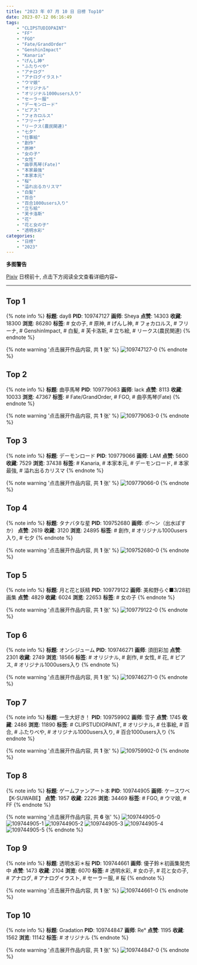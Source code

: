 ```yaml
---
title: "2023 年 07 月 10 日 日榜 Top10"
date: 2023-07-12 06:16:49
tags:
    - "CLIPSTUDIOPAINT"
    - "FF"
    - "FGO"
    - "Fate/GrandOrder"
    - "GenshinImpact"
    - "Kanaria"
    - "げんし神"
    - "ふたりべや"
    - "アナログ"
    - "アナログイラスト"
    - "ウマ娘"
    - "オリジナル"
    - "オリジナル1000users入り"
    - "セーラー服"
    - "デーモンロード"
    - "ピアス"
    - "フォカロルス"
    - "フリーナ"
    - "リークス(農民関連)"
    - "七夕"
    - "仕事絵"
    - "創作"
    - "原神"
    - "女の子"
    - "女性"
    - "曲亭馬琴(Fate)"
    - "本家最強"
    - "本家本元"
    - "桜"
    - "溢れ出るカリスマ"
    - "白髪"
    - "百合"
    - "百合1000users入り"
    - "立ち絵"
    - "芙卡洛斯"
    - "花"
    - "花と女の子"
    - "透明水彩"
categories:
    - "日榜"
    - "2023"
---
```


<i class="fa fa-triangle-exclamation"></i>**多图警告**<i class="fa fa-triangle-exclamation"></i>

[Pixiv](https://www.pixiv.net/) 日榜前十, 点击下方阅读全文查看详细内容~

<!-- more -->

---

## Top 1

{% note info %}
**标题**: day8
**PID**: 109747127 **画师**: Sheya
**点赞**: 14303 **收藏**: 18300 **浏览**: 86280
**标签**: # 女の子, # 原神, # げんし神, # フォカロルス, # フリーナ, # GenshinImpact, # 白髪, # 芙卡洛斯, # 立ち絵, # リークス(農民関連)
{% endnote %}

{% note warning '点击展开作品内容, 共 **1** 张' %}
![109747127-0](https://i.pixiv.re/img-original/img/2023/07/09/01/02/41/109747127_p0.jpg)
{% endnote %}

## Top 2

{% note info %}
**标题**: 曲亭馬琴
**PID**: 109779063 **画师**: lack
**点赞**: 8113 **收藏**: 10033 **浏览**: 47367
**标签**: # Fate/GrandOrder, # FGO, # 曲亭馬琴(Fate)
{% endnote %}

{% note warning '点击展开作品内容, 共 **1** 张' %}
![109779063-0](https://i.pixiv.re/img-original/img/2023/07/10/00/00/36/109779063_p0.png)
{% endnote %}

## Top 3

{% note info %}
**标题**: デーモンロード
**PID**: 109779066 **画师**: LAM
**点赞**: 5600 **收藏**: 7529 **浏览**: 37438
**标签**: # Kanaria, # 本家本元, # デーモンロード, # 本家最強, # 溢れ出るカリスマ
{% endnote %}

{% note warning '点击展开作品内容, 共 **1** 张' %}
![109779066-0](https://i.pixiv.re/img-original/img/2023/07/10/00/00/37/109779066_p0.png)
{% endnote %}

## Top 4

{% note info %}
**标题**: タナバタな星
**PID**: 109752680 **画师**: ポ～ン（出水ぽすか）
**点赞**: 2619 **收藏**: 3120 **浏览**: 24895
**标签**: # 創作, # オリジナル1000users入り, # 七夕
{% endnote %}

{% note warning '点击展开作品内容, 共 **1** 张' %}
![109752680-0](https://i.pixiv.re/img-original/img/2023/07/09/07/30/01/109752680_p0.jpg)
{% endnote %}

## Top 5

{% note info %}
**标题**: 月と花と妖精
**PID**: 109779122 **画师**: 美和野らぐ■3/28初画集
**点赞**: 4829 **收藏**: 6024 **浏览**: 22653
**标签**: # 女の子
{% endnote %}

{% note warning '点击展开作品内容, 共 **1** 张' %}
![109779122-0](https://i.pixiv.re/img-original/img/2023/07/10/00/00/54/109779122_p0.png)
{% endnote %}

## Top 6

{% note info %}
**标题**: オンシジューム
**PID**: 109746271 **画师**: 須田彩加
**点赞**: 2301 **收藏**: 2749 **浏览**: 18566
**标签**: # オリジナル, # 創作, # 女性, # 花, # ピアス, # オリジナル1000users入り
{% endnote %}

{% note warning '点击展开作品内容, 共 **1** 张' %}
![109746271-0](https://i.pixiv.re/img-original/img/2023/07/09/00/33/48/109746271_p0.jpg)
{% endnote %}

## Top 7

{% note info %}
**标题**: 一生大好き！
**PID**: 109759902 **画师**: 雪子
**点赞**: 1745 **收藏**: 2486 **浏览**: 11890
**标签**: # CLIPSTUDIOPAINT, # オリジナル, # 仕事絵, # 百合, # ふたりべや, # オリジナル1000users入り, # 百合1000users入り
{% endnote %}

{% note warning '点击展开作品内容, 共 **1** 张' %}
![109759902-0](https://i.pixiv.re/img-original/img/2023/07/09/13/49/41/109759902_p0.png)
{% endnote %}

## Top 8

{% note info %}
**标题**: ゲームファンアート本
**PID**: 109744905 **画师**: ケースワベ【K-SUWABE】
**点赞**: 1957 **收藏**: 2226 **浏览**: 34469
**标签**: # FGO, # ウマ娘, # FF
{% endnote %}

{% note warning '点击展开作品内容, 共 **6** 张' %}
![109744905-0](https://i.pixiv.re/img-original/img/2023/07/09/13/29/06/109744905_p0.jpg)
![109744905-1](https://i.pixiv.re/img-original/img/2023/07/09/13/29/06/109744905_p1.jpg)
![109744905-2](https://i.pixiv.re/img-original/img/2023/07/09/13/29/06/109744905_p2.jpg)
![109744905-3](https://i.pixiv.re/img-original/img/2023/07/09/13/29/06/109744905_p3.jpg)
![109744905-4](https://i.pixiv.re/img-original/img/2023/07/09/13/29/06/109744905_p4.jpg)
![109744905-5](https://i.pixiv.re/img-original/img/2023/07/09/13/29/06/109744905_p5.jpg)
{% endnote %}

## Top 9

{% note info %}
**标题**: 透明水彩＊桜
**PID**: 109744661 **画师**: 優子鈴＊初画集発売中
**点赞**: 1473 **收藏**: 2104 **浏览**: 6070
**标签**: # 透明水彩, # 女の子, # 花と女の子, # アナログ, # アナログイラスト, # セーラー服, # 桜
{% endnote %}

{% note warning '点击展开作品内容, 共 **1** 张' %}
![109744661-0](https://i.pixiv.re/img-original/img/2023/07/09/00/00/12/109744661_p0.jpg)
{% endnote %}

## Top 10

{% note info %}
**标题**: Gradation
**PID**: 109744847 **画师**: Re°
**点赞**: 1195 **收藏**: 1562 **浏览**: 11142
**标签**: # オリジナル
{% endnote %}

{% note warning '点击展开作品内容, 共 **1** 张' %}
![109744847-0](https://i.pixiv.re/img-original/img/2023/07/09/00/01/04/109744847_p0.png)
{% endnote %}
